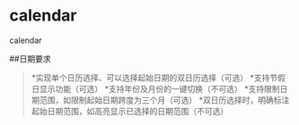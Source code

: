 calendar
========

calendar

##日期要求
> *实现单个日历选择、可以选择起始日期的双日历选择（可选）
> *支持节假日显示功能（可选）
> *支持年份及月份的一键切换（不可选）
> *支持限制日期范围，如限制起始日期跨度为三个月（可选）
> *双日历选择时，明确标注起始日期范围，如高亮显示已选择的日期范围（不可选）


